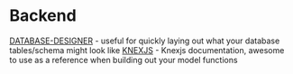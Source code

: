 # Backend

[DATABASE-DESIGNER](https://www.dbdesigner.net/) - useful for quickly laying out what your database tables/schema might look like
[KNEXJS](http://knexjs.org/) - Knexjs documentation, awesome to use as a reference when building out your model functions
